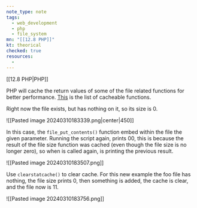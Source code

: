 ```yaml
---
note_type: note
tags:
  - web_development
  - php
  - file_system
mn: "[[12.8 PHP]]"
kt: theorical
checked: true
resources:
  - 
---
```

[[12.8 PHP|PHP]]

PHP will cache the return values of some of the file related functions for better performance. [This](https://www.php.net/manual/en/function.clearstatcache.php) is the list of cacheable functions. 

Right now the file exists, but has nothing on it, so its size is 0.

![[Pasted image 20240310183339.png|center|450]]


In this case, the `file_put_contents()` function embed within the file the given parameter. Running the script again, prints 00, this is because the result of the file size function was cached (even though the file size is no longer zero), so when is called again, is printing the previous result. 

![[Pasted image 20240310183507.png]]

Use `clearstatcache()` to clear cache. For this new example the foo file has nothing, the file size prints 0, then something is added, the cache is clear, and the file now is 11. 

![[Pasted image 20240310183756.png]]

